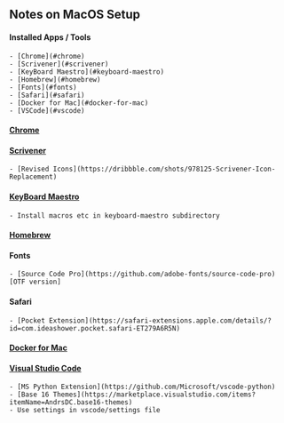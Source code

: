 ## Notes on MacOS Setup

#### Installed Apps / Tools
    - [Chrome](#chrome)
    - [Scrivener](#scrivener)
    - [KeyBoard Maestro](#keyboard-maestro)
    - [Homebrew](#homebrew)
    - [Fonts](#fonts)
    - [Safari](#safari)
    - [Docker for Mac](#docker-for-mac)
    - [VSCode](#vscode)

#### [Chrome](https://www.google.com/chrome/)

#### [Scrivener](https://www.literatureandlatte.com/scrivener.php)

    - [Revised Icons](https://dribbble.com/shots/978125-Scrivener-Icon-Replacement)

#### [KeyBoard Maestro](https://www.keyboardmaestro.com/main/)

    - Install macros etc in keyboard-maestro subdirectory

#### [Homebrew](https://brew.sh)

#### Fonts

    - [Source Code Pro](https://github.com/adobe-fonts/source-code-pro) [OTF version]

#### Safari

    - [Pocket Extension](https://safari-extensions.apple.com/details/?id=com.ideashower.pocket.safari-ET279A6R5N)

#### [Docker for Mac](https://www.docker.com/docker-mac)

#### [Visual Studio Code](https://code.visualstudio.com)

    - [MS Python Extension](https://github.com/Microsoft/vscode-python)
    - [Base 16 Themes](https://marketplace.visualstudio.com/items?itemName=AndrsDC.base16-themes)
    - Use settings in vscode/settings file